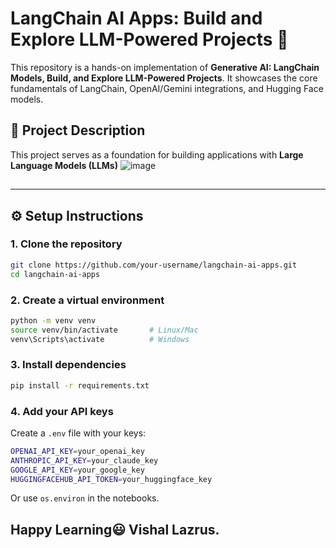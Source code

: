 # LangChain AI Apps: Build and Explore LLM-Powered Projects 🚀

This repository is a hands-on implementation of **Generative AI: LangChain Models, Build, and Explore LLM-Powered Projects**. It showcases the core fundamentals of LangChain, OpenAI/Gemini integrations, and Hugging Face models.

## 🎯 Project Description

This project serves as a foundation for building applications with **Large Language Models (LLMs)** 
![image](https://github.com/user-attachments/assets/524defd8-cba5-437a-bebc-dec6f5b0b5af)


## 
---

## ⚙️ Setup Instructions

### 1. Clone the repository
```bash
git clone https://github.com/your-username/langchain-ai-apps.git
cd langchain-ai-apps
````

### 2. Create a virtual environment

```bash
python -m venv venv
source venv/bin/activate       # Linux/Mac
venv\Scripts\activate          # Windows
```

### 3. Install dependencies

```bash
pip install -r requirements.txt
```

### 4. Add your API keys

Create a `.env` file with your keys:

```bash
OPENAI_API_KEY=your_openai_key
ANTHROPIC_API_KEY=your_claude_key
GOOGLE_API_KEY=your_google_key
HUGGINGFACEHUB_API_TOKEN=your_huggingface_key
```

Or use `os.environ` in the notebooks.


Happy Learning😃 Vishal Lazrus.
---
